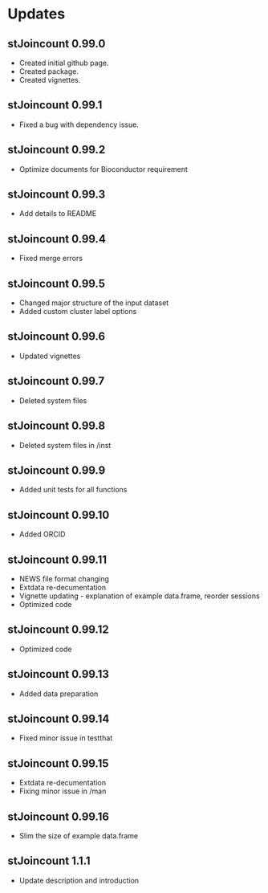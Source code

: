 # Updates

## stJoincount 0.99.0

* Created initial github page.
* Created package.
* Created vignettes.

## stJoincount 0.99.1

* Fixed a bug with dependency issue.

## stJoincount 0.99.2

* Optimize documents for Bioconductor requirement

## stJoincount 0.99.3

* Add details to README

## stJoincount 0.99.4

* Fixed merge errors

## stJoincount 0.99.5

* Changed major structure of the input dataset
* Added custom cluster label options

## stJoincount 0.99.6

* Updated vignettes

## stJoincount 0.99.7

* Deleted system files

## stJoincount 0.99.8

* Deleted system files in /inst

## stJoincount 0.99.9

* Added unit tests for all functions

## stJoincount 0.99.10

* Added ORCID

## stJoincount 0.99.11

* NEWS file format changing
* Extdata re-decumentation 
* Vignette updating - explanation of example data.frame, reorder sessions
* Optimized code

## stJoincount 0.99.12

* Optimized code

## stJoincount 0.99.13

* Added data preparation 

## stJoincount 0.99.14

* Fixed minor issue in testthat

## stJoincount 0.99.15

* Extdata re-decumentation
* Fixing minor issue in /man

## stJoincount 0.99.16

* Slim the size of example data.frame

## stJoincount 1.1.1

* Update description and introduction

